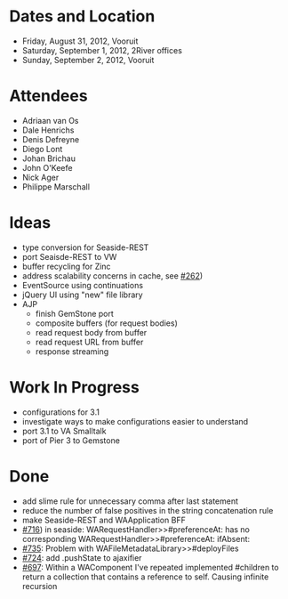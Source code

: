 # Dates and Location #
  * Friday, August 31, 2012, Vooruit
  * Saturday, September 1, 2012, 2River offices
  * Sunday, September 2, 2012, Vooruit

# Attendees #
  * Adriaan van Os
  * Dale Henrichs
  * Denis Defreyne
  * Diego Lont
  * Johan Brichau
  * John O'Keefe
  * Nick Ager
  * Philippe Marschall

# Ideas #
  * type conversion for Seaside-REST
  * port Seaisde-REST to VW
  * buffer recycling for Zinc
  * address scalability concerns in cache, see [#262](https://github.com/SeasideSt/Seaside/issues/262))
  * EventSource using continuations
  * jQuery UI using "new" file library
  * AJP
    * finish GemStone port
    * composite buffers (for request bodies)
    * read request body from buffer
    * read request URL from buffer
    * response streaming

# Work In Progress #
  * configurations for 3.1
  * investigate ways to make configurations easier to understand
  * port 3.1 to VA Smalltalk
  * port of Pier 3 to Gemstone

# Done #
  * add slime rule for unnecessary comma after last statement
  * reduce the number of false positives in the string concatenation rule
  * make Seaside-REST and WAApplication BFF
  * [#716](https://github.com/SeasideSt/Seaside/issues/716)) in seaside: WARequestHandler>>#preferenceAt: has no corresponding WARequestHandler>>#preferenceAt: ifAbsent:
  * [#735](https://github.com/SeasideSt/Seaside/issues/735): Problem with WAFileMetadataLibrary>>#deployFiles
  * [#724](https://github.com/SeasideSt/Seaside/issues/724): add .pushState to ajaxifier
  * [#697](https://github.com/SeasideSt/Seaside/issues/697):    Within a WAComponent I've repeated implemented #children to return a collection that contains a reference to self. Causing infinite recursion
